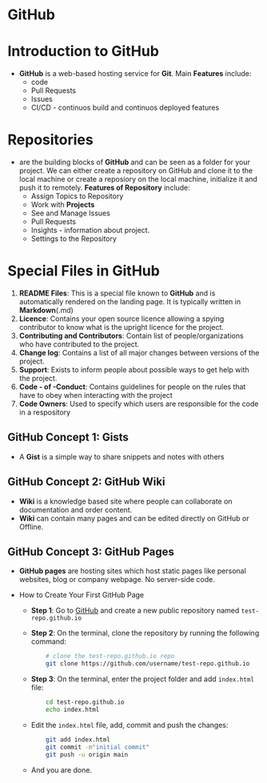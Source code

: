 # GitHub

# Introduction to GitHub

- **GitHub** is a web-based hosting service for **Git**. Main **Features** include:
  - code
  - Pull Requests
  - Issues
  - CI/CD - continuos build and continuos deployed features

# Repositories

- are the building blocks of **GitHub** and can be seen as a folder for your project. We can either create a repository on GitHub and clone it to the local machine or create a reposiory on the local machine, initialize it and push it to remotely. **Features of Repository** include:
  - Assign Topics to Repository
  - Work with **Projects**
  - See and Manage Issues
  - Pull Requests
  - Insights - information about project.
  - Settings to the Repository

# Special Files in GitHub

1. **README Files**: This is a special file known to **GitHub** and is automatically rendered on the landing page. It is typically written in **Markdown**(.md)
2. **Licence**: Contains your open source licence allowing a spying contributor to know what is the upright licence for the project.
3. **Contributing and Contributors**: Contain list of people/organizations who have contributed to the project.
4. **Change log**: Contains a list of all major changes between versions of the project.
5. **Support**: Exists to inform people about possible ways to get help with the project.
6. **Code - of -Conduct**: Contains guidelines for people on the rules that have to obey when interacting with the project
7. **Code Owners**: Used to specify which users are responsible for the code in a respository

## GitHub Concept 1: Gists

- A **Gist** is a simple way to share snippets and notes with others

## GitHub Concept 2: GitHub Wiki

- **Wiki** is a knowledge based site where people can collaborate on documentation and order content.
- **Wiki** can contain many pages and can be edited directly on GitHub or Offline.

## GitHub Concept 3: GitHub Pages

- **GitHub pages** are hosting sites which host static pages like personal websites, blog or company webpage. No server-side code.
- How to Create Your First GitHub Page

  - **Step 1**: Go to [GitHub]() and create a new public repository named `test-repo.github.io`
  - **Step 2**: On the terminal, clone the repository by running the following command:

    ```sh
        # clone the test-repo.github.io repo
        git clone https://github.com/username/test-repo.github.io
    ```

  - **Step 3**: On the terminal, enter the project folder and add `index.html` file:

    ```sh
        cd test-repo.github.io
        echo index.html
    ```

  - Edit the `index.html` file, add, commit and push the changes:

    ```sh
        git add index.html
        git commit -m"initial commit"
        git push -u origin main
    ```

  - And you are done.